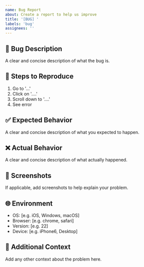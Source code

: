 ```yaml
---
name: Bug Report
about: Create a report to help us improve
title: '[BUG] '
labels: 'bug'
assignees: ''
---
```


## 🐛 Bug Description
A clear and concise description of what the bug is.

## 🔄 Steps to Reproduce
1. Go to '...'
2. Click on '....'
3. Scroll down to '....'
4. See error

## ✅ Expected Behavior
A clear and concise description of what you expected to happen.

## ❌ Actual Behavior
A clear and concise description of what actually happened.

## 📸 Screenshots
If applicable, add screenshots to help explain your problem.

## 🌐 Environment
- OS: [e.g. iOS, Windows, macOS]
- Browser: [e.g. chrome, safari]
- Version: [e.g. 22]
- Device: [e.g. iPhone6, Desktop]

## 📝 Additional Context
Add any other context about the problem here.